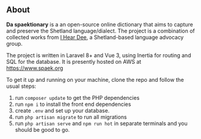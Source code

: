 ## About

**Da spaektionary** is a an open-source online dictionary that aims to capture and preserve the Shetland language/dialect. The project is a combination of collected works from [I Hear Dee](https://www.iheardee.com), a Shetland-based language advocacy group.

The project is written in Laravel 8+ and Vue 3, using Inertia for routing and SQL for the database. It is presently hosted on AWS at https://www.spaek.org

To get it up and running on your machine, clone the repo and follow the usual steps:

1. run `composer update` to get the PHP dependencies
2. run `npm i` to install the front end dependencies
3. create `.env`  and set up your database.
4. run `php artisan migrate` to run all migrations
5. run `php artisan serve` and `npm run hot` in separate terminals and you should be good to go.